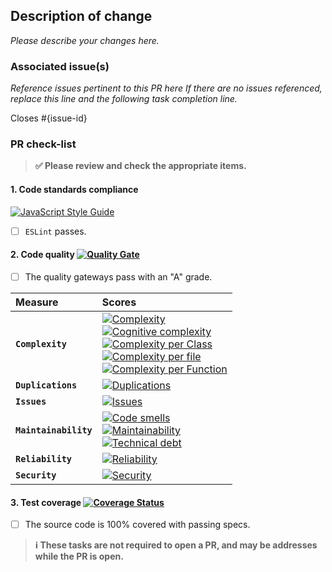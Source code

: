 ## Description of change

_Please describe your changes here._

### Associated issue(s)

_Reference issues pertinent to this PR here If there are no issues referenced,
replace this line and the following task completion line._

Closes #{issue-id}

### PR check-list

> **:white_check_mark: Please review and check the appropriate items.**

#### 1. **Code standards compliance**

[![JavaScript Style Guide](https://cdn.rawgit.com/feross/standard/master/badge.svg)](https://github.com/feross/standard)

- [ ] `ESLint` passes.

#### 2. **Code quality** [![Quality Gate][sonar-gate-img]][sonar-gate-url]

- [ ] The quality gateways pass with an "A" grade.

| Measure               | Scores                                                                                                                                                                                                        |
|:--------------------- |:------------------------------------------------------------------------------------------------------------------------------------------------------------------------------------------------------------- |
| **`Complexity`**      | [![Complexity][sonar-complexity-img]][sonar-complexity-url]<br>[![Cognitive complexity][sonar-cognitive-img]][sonar-cognitive-url]<br>[![Complexity per Class][sonar-complexity-class-img]][sonar-complexity-class-img]<br>[![Complexity per file][sonar-complexity-file-img]][sonar-complexity-file-img]            <br>[![Complexity per Function][sonar-complexity-function-img]][sonar-complexity-function-url]                                                              |
| **`Duplications`**    | [![Duplications][sonar-duplications-img]][sonar-duplications-url]                                                                                                                                             |
| **`Issues`**          | [![Issues][sonar-issues-img]][sonar-issues-url]                                                                                                                                                               |
| **`Maintainability`** | [![Code smells][sonar-code-smells-img]][sonar-code-smells-url]<br>[![Maintainability][sonar-maintainability-img]][sonar-maintainability-url]<br>[![Technical debt][sonar-tech-debt-img]][sonar-tech-debt-url] |
| **`Reliability`**     | [![Reliability][sonar-reliability-img]][sonar-reliability-url]                                                                                                                                                |
| **`Security`**        | [![Security][sonar-security-img]][sonar-security-url]                                                                                                                                                         |


#### 3. **Test coverage** [![Coverage Status][sonar-coverage-img]][sonar-coverage-url]

- [ ] The source code is 100% covered with passing specs.

> **:information_source: These tasks are not required to open a PR, and may be addresses while the PR is open.**

[coveralls-img]: https://coveralls.io/repos/github/commonality/getting-started-inner-source/badge.svg
[coveralls-url]: https://coveralls.io/github/commonality/getting-started-inner-source
[sonar-code-smells-img]: http://sonarcloud.io/api/badges/measure?key=-commonality-getting-started-inner-source&metric=code_smells
[sonar-code-smells-url]: https://sonarcloud.io/component_measures/metric/code_smells/list?id=-commonality-getting-started-inner-source&metric=code_smells
[sonar-cognitive-img]: http://sonarcloud.io/api/badges/measure?key=-commonality-getting-started-inner-source&metric=cognitive_complexity
[sonar-cognitive-url]: https://sonarcloud.io/component_measures/metric/cognitive_complexity/list?id=-commonality-getting-started-inner-source&metric=cognitive_complexity
[sonar-complexity-img]: http://sonarcloud.io/api/badges/measure?key=-commonality-getting-started-inner-source&metric=complexity
[sonar-complexity-url]: https://sonarcloud.io/component_measures?id=-commonality-getting-started-inner-source&metric=complexity
[sonar-complexity-function-img]: http://sonarcloud.io/api/badges/measure?key=-commonality-getting-started-inner-source&metric=function_complexity
[sonar-complexity-function-url]: https://sonarcloud.io/component_measures?id=-commonality-getting-started-inner-source&metric=function_complexity
[sonar-complexity-file-img]: http://sonarcloud.io/api/badges/measure?key=-commonality-getting-started-inner-source&metric=file_complexity
[sonar-complexity-file-url]: https://sonarcloud.io/component_measures?id=-commonality-getting-started-inner-source&metric=file_complexity
[sonar-complexity-class-img]: http://sonarcloud.io/api/badges/measure?key=-commonality-getting-started-inner-source&metric=class_complexity
[sonar-complexity-class-url]: https://sonarcloud.io/component_measures?id=-commonality-getting-started-inner-source&metric=class_complexity
[sonar-coverage-img]: http://sonarcloud.io/api/badges/measure?key=-commonality-getting-started-inner-source&metric=coverage
[sonar-coverage-url]: https://sonarcloud.io/component_measures?id=-commonality-getting-started-inner-source&metric=coverage
[sonar-duplications-img]: http://sonarcloud.io/api/badges/measure?key=-commonality-getting-started-inner-source&metric=duplicated_line_density
[sonar-duplications-url]: https://sonarcloud.io/component_measures?id=-commonality-getting-started-inner-source&metric=duplicated_lines_density
[sonar-gate-img]: http://sonarcloud.io/api/badges/gate?key=-commonality-getting-started-inner-source
[sonar-gate-url]: https://sonarcloud.io/dashboard?id=-commonality-getting-started-inner-source
[sonar-issues-img]: http://sonarcloud.io/api/badges/measure?key=-commonality-getting-started-inner-source&metric=blocker_violations
[sonar-issues-url]: https://sonarcloud.io/component_measures?id=-commonality-getting-started-inner-source&metric=violations
[sonar-maintainability-img]: http://sonarcloud.io/api/badges/measure?key=-commonality-getting-started-inner-source&metric=new_maintainability_rating
[sonar-maintainability-url]: https://sonarcloud.io/component_measures?id=-commonality-getting-started-inner-source&metric=new_maintainability_rating
[sonar-reliability-img]: http://sonarcloud.io/api/badges/measure?key=-commonality-getting-started-inner-source&metric=new_reliability_rating
[sonar-reliability-url]: https://sonarcloud.io/component_measures?id=-commonality-getting-started-inner-source&metric=new_reliability_rating
[sonar-security-img]: http://sonarcloud.io/api/badges/measure?key=-commonality-getting-started-inner-source&metric=vulnerabilities
[sonar-security-url]: https://sonarcloud.io/component_measures?id=-commonality-getting-started-inner-source&metric=vulnerabilities
[sonar-tech-debt-img]:  https://sonarcloud.io/api/badges/measure?key=-commonality-getting-started-inner-source&metric=sqale_debt_ratio
[sonar-tech-debt-url]: https://sonarcloud.io/component_measures/metric/sqale_index/list?id=-commonality-getting-started-inner-source&metric=sqale_debt_ratio
